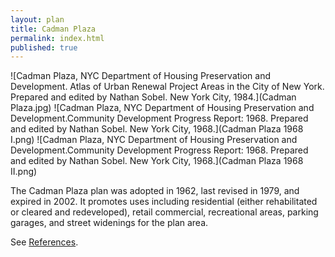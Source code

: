 ```yaml
---
layout: plan
title: Cadman Plaza
permalink: index.html
published: true
---
```


![Cadman Plaza, NYC Department of Housing Preservation and Development. Atlas of Urban Renewal Project Areas in the City of New York. Prepared and edited by Nathan Sobel. New York City, 1984.](Cadman Plaza.jpg)
![Cadman Plaza, NYC Department of Housing Preservation and Development.Community Development Progress Report: 1968. Prepared and edited by Nathan Sobel. New York City, 1968.](Cadman Plaza 1968 I.png)
![Cadman Plaza, NYC Department of Housing Preservation and Development.Community Development Progress Report: 1968. Prepared and edited by Nathan Sobel. New York City, 1968.](Cadman Plaza 1968 II.png)

The Cadman Plaza plan was adopted in 1962, last revised in 1979, and expired in 2002. It promotes uses including residential (either rehabilitated or cleared and redeveloped), retail commercial, recreational areas, parking garages, and street widenings for the plan area.

See [References](http://www.urbanreviewer.org/#page=references.html).